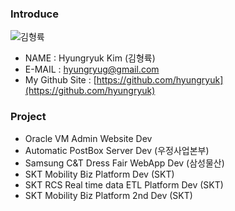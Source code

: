 ### Introduce

![김형륙](https://github.com/hyungryuk/hyungryuk.github.io/blob/master/myPic.JPG)

- NAME : Hyungryuk Kim (김형륙)
- E-MAIL : hyungryug@gmail.com
- My Github Site : [https://github.com/hyungryuk](https://github.com/hyungryuk)



### Project

- Oracle VM Admin Website Dev
- Automatic PostBox Server Dev (우정사업본부)
- Samsung C&T Dress Fair WebApp Dev (삼성물산)
- SKT Mobility Biz Platform Dev (SKT)
- SKT RCS Real time data ETL Platform Dev (SKT)
- SKT Mobility Biz Platform 2nd Dev (SKT)

